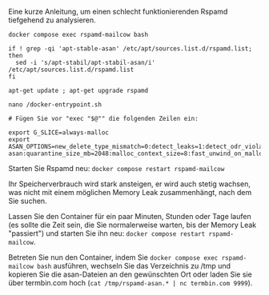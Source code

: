 Eine kurze Anleitung, um einen schlecht funktionierenden Rspamd tiefgehend zu analysieren.

```
docker compose exec rspamd-mailcow bash

if ! grep -qi 'apt-stable-asan' /etc/apt/sources.list.d/rspamd.list; then
  sed -i 's/apt-stabil/apt-stabil-asan/i' /etc/apt/sources.list.d/rspamd.list
fi

apt-get update ; apt-get upgrade rspamd

nano /docker-entrypoint.sh

# Fügen Sie vor "exec "$@"" die folgenden Zeilen ein:

export G_SLICE=always-malloc
export ASAN_OPTIONS=new_delete_type_mismatch=0:detect_leaks=1:detect_odr_violation=0:log_path=/tmp/rspamd-asan:quarantine_size_mb=2048:malloc_context_size=8:fast_unwind_on_malloc=0

```

Starten Sie Rspamd neu: `docker compose restart rspamd-mailcow`

Ihr Speicherverbrauch wird stark ansteigen, er wird auch stetig wachsen, was nicht mit einem möglichen Memory Leak zusammenhängt, nach dem Sie suchen.

Lassen Sie den Container für ein paar Minuten, Stunden oder Tage laufen (es sollte die Zeit sein, die Sie normalerweise warten, bis der Memory Leak "passiert") und starten Sie ihn neu: `docker compose restart rspamd-mailcow`.

Betreten Sie nun den Container, indem Sie `docker compose exec rspamd-mailcow bash` ausführen, wechseln Sie das Verzeichnis zu /tmp und kopieren Sie die asan-Dateien an den gewünschten Ort oder laden Sie sie über termbin.com hoch (`cat /tmp/rspamd-asan.* | nc termbin.com 9999`).
